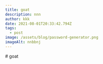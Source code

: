 ```yaml
---
title: goat
description: nnn
author: kkk
date: 2021-08-01T20:33:42.794Z
tags:
  - post
image: /assets/blog/password-generator.png
imageAlt: nnbbnj
---
```

\# goat